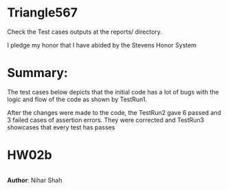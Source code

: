 # Triangle567

Check the Test cases outputs  at the reports/ directory.


I pledge my honor that I have abided by the Stevens Honor System


# Summary:
The test cases below depicts that the initial code has a lot of bugs with the logic and flow of the code as shown by TestRun1.

After the changes were made to the code, the TestRun2 gave 6 passed and 3 failed cases of assertion errors. They were corrected and TestRun3 showcases that every test has passes



# HW02b

[![<NehharShah>](https://circleci.com/gh/<NehharShah>/<REPO_NAME>.svg?style=svg)](https://app.circleci.com/pipelines/github/<NehharShah>/<Triangle567>?branch=main&filter=all)




**Author**: Nihar Shah
